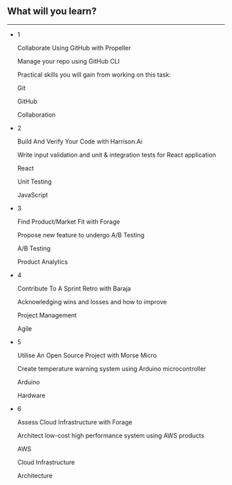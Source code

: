 What will you learn?
--------------------

* * *

*   1
    
    Collaborate Using GitHub with Propeller
    
    Manage your repo using GitHub CLI
    
    Practical skills you will gain from working on this task:
    
    Git
    
    GitHub
    
    Collaboration
    
*   2
    
    Build And Verify Your Code with Harrison.Ai
    
    Write input validation and unit & integration tests for React application
    
    React
    
    Unit Testing
    
    JavaScript
    
*   3
    
    Find Product/Market Fit with Forage
    
    Propose new feature to undergo A/B Testing
    
    A/B Testing
    
    Product Analytics
    
*   4
    
    Contribute To A Sprint Retro with Baraja
    
    Acknowledging wins and losses and how to improve
    
    Project Management
    
    Agile
    
*   5
    
    Utilise An Open Source Project with Morse Micro
    
    Create temperature warning system using Arduino microcontroller
    
    Arduino
    
    Hardware
    
*   6
    
    Assess Cloud Infrastructure with Forage
    
    Architect low-cost high performance system using AWS products
    
    AWS
    
    Cloud Infrastructure
    
    Architecture